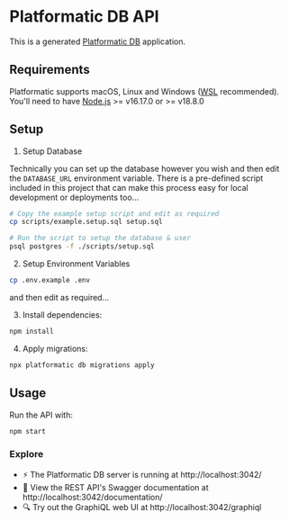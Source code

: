 # Platformatic DB API

This is a generated [Platformatic DB](https://oss.platformatic.dev/docs/reference/db/introduction) application.

## Requirements

Platformatic supports macOS, Linux and Windows ([WSL](https://docs.microsoft.com/windows/wsl/) recommended).
You'll need to have [Node.js](https://nodejs.org/) >= v16.17.0 or >= v18.8.0

## Setup 

1. Setup Database

Technically you can set up the database however you wish and then edit the `DATABASE_URL` environment
variable. There is a pre-defined script included in this project that can make this process easy
for local development or deployments too...

```bash
# Copy the example setup script and edit as required
cp scripts/example.setup.sql setup.sql

# Run the script to setup the database & user
psql postgres -f ./scripts/setup.sql 
```

2. Setup Environment Variables

```bash
cp .env.example .env
```
and then edit as required...

3. Install dependencies:

```bash
npm install
```

4. Apply migrations:

```bash
npx platformatic db migrations apply
```


## Usage

Run the API with:

```bash
npm start
```

### Explore
- ⚡ The Platformatic DB server is running at http://localhost:3042/
- 📔 View the REST API's Swagger documentation at http://localhost:3042/documentation/
- 🔍 Try out the GraphiQL web UI at http://localhost:3042/graphiql


